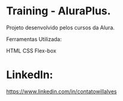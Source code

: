 # Training - AluraPlus. 
Projeto desenvolvido pelos cursos da Alura. 

Ferramentas Utilizada:

 HTML
 CSS
 Flex-box

# Linkedln: 
https://www.linkedin.com/in/contatowillalves
